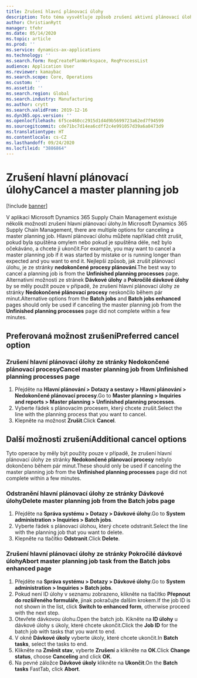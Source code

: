 ```yaml
---
title: Zrušení hlavní plánovací úlohy
description: Toto téma vysvětluje způsob zrušení aktivní plánovací úlohy, která používá integrovanou funkci plánování.
author: ChristianRytt
manager: tfehr
ms.date: 05/14/2020
ms.topic: article
ms.prod: ''
ms.service: dynamics-ax-applications
ms.technology: ''
ms.search.form: ReqCreatePlanWorkspace, ReqProcessList
audience: Application User
ms.reviewer: kamaybac
ms.search.scope: Core, Operations
ms.custom: ''
ms.assetid: ''
ms.search.region: Global
ms.search.industry: Manufacturing
ms.author: crytt
ms.search.validFrom: 2019-12-16
ms.dyn365.ops.version: ''
ms.openlocfilehash: 6f5ce460cc2915d1d4d9b5699723a62ed7f94599
ms.sourcegitcommit: cde71bc7d14ea6cdff2c4e991057d39a6a0473d9
ms.translationtype: HT
ms.contentlocale: cs-CZ
ms.lasthandoff: 09/24/2020
ms.locfileid: "3886864"
---
```

# <a name="cancel-a-master-planning-job"></a><span data-ttu-id="35683-103">Zrušení hlavní plánovací úlohy</span><span class="sxs-lookup"><span data-stu-id="35683-103">Cancel a master planning job</span></span>

[!include [banner](../includes/banner.md)]

<span data-ttu-id="35683-104">V aplikaci Microsoft Dynamics 365 Supply Chain Management existuje několik možností zrušení hlavní plánovací úlohy.</span><span class="sxs-lookup"><span data-stu-id="35683-104">In Microsoft Dynamics 365 Supply Chain Management, there are multiple options for canceling a master planning job.</span></span> <span data-ttu-id="35683-105">Hlavní plánovací úlohu můžete například chtít zrušit, pokud byla spuštěna omylem nebo pokud je spuštěna déle, než bylo očekáváno, a chcete ji ukončit.</span><span class="sxs-lookup"><span data-stu-id="35683-105">For example, you may want to cancel a master planning job if it was started by mistake or is running longer than expected and you want to end it.</span></span> <span data-ttu-id="35683-106">Nejlepší způsob, jak zrušit plánovací úlohu, je ze stránky **nedokončené procesy plánování**.</span><span class="sxs-lookup"><span data-stu-id="35683-106">The best way to cancel a planning job is from  the **Unfinished planning processes** page.</span></span> <span data-ttu-id="35683-107">Alternativní možnosti ze stránek **Dávkové úlohy** a **Pokročilé dávkové úlohy** by se měly použít pouze v případě, že zrušení hlavní plánovací úlohy ze stránky **Nedokončené plánovací procesy** neskončilo během pár minut.</span><span class="sxs-lookup"><span data-stu-id="35683-107">Alternative options from the **Batch jobs** and **Batch jobs enhanced** pages should only be used if canceling the master planning job from the **Unfinished planning processes** page did not complete within a few minutes.</span></span>

## <a name="preferred-cancel-option"></a><span data-ttu-id="35683-108">Preferovaná možnost zrušení</span><span class="sxs-lookup"><span data-stu-id="35683-108">Preferred cancel option</span></span>
### <a name="cancel-master-planning-job-from-unfinished-planning-processes-page"></a><span data-ttu-id="35683-109">Zrušení hlavní plánovací úlohy ze stránky **Nedokončené plánovací procesy**</span><span class="sxs-lookup"><span data-stu-id="35683-109">Cancel master planning job from **Unfinished planning processes** page</span></span>
1. <span data-ttu-id="35683-110">Přejděte na **Hlavní plánování > Dotazy a sestavy > Hlavní plánování > Nedokončené plánovací procesy**.</span><span class="sxs-lookup"><span data-stu-id="35683-110">Go to **Master planning > Inquiries and reports > Master planning > Unfinished planning processes**.</span></span>
2. <span data-ttu-id="35683-111">Vyberte řádek s plánovacím procesem, který chcete zrušit.</span><span class="sxs-lookup"><span data-stu-id="35683-111">Select the line with the planning process that you want to cancel.</span></span>
3. <span data-ttu-id="35683-112">Klepněte na možnost **Zrušit**.</span><span class="sxs-lookup"><span data-stu-id="35683-112">Click **Cancel**.</span></span>

## <a name="additional-cancel-options"></a><span data-ttu-id="35683-113">Další možnosti zrušení</span><span class="sxs-lookup"><span data-stu-id="35683-113">Additional cancel options</span></span>
<span data-ttu-id="35683-114">Tyto operace by měly být použity pouze v případě, že zrušení hlavní plánovací úlohy ze stránky **Nedokončené plánovací procesy** nebylo dokončeno během pár minut.</span><span class="sxs-lookup"><span data-stu-id="35683-114">These should only be used if canceling the master planning job from the **Unfinished planning processes** page did not complete within a few minutes.</span></span>

### <a name="delete-master-planning-job-from-the-batch-jobs-page"></a><span data-ttu-id="35683-115">Odstranění hlavní plánovací úlohy ze stránky **Dávkové úlohy**</span><span class="sxs-lookup"><span data-stu-id="35683-115">Delete master planning job from the **Batch jobs** page</span></span>
1. <span data-ttu-id="35683-116">Přejděte na **Správa systému > Dotazy > Dávkové úlohy**.</span><span class="sxs-lookup"><span data-stu-id="35683-116">Go to **System administration > Inquiries > Batch jobs**.</span></span>
2. <span data-ttu-id="35683-117">Vyberte řádek s plánovací úlohou, který chcete odstranit.</span><span class="sxs-lookup"><span data-stu-id="35683-117">Select the line with the planning job that you want to delete.</span></span>
3. <span data-ttu-id="35683-118">Klepněte na tlačítko **Odstranit**.</span><span class="sxs-lookup"><span data-stu-id="35683-118">Click **Delete**.</span></span>

### <a name="abort-master-planning-job-task-from-the-batch-jobs-enhanced-page"></a><span data-ttu-id="35683-119">Zrušení hlavní plánovací úlohy ze stránky **Pokročilé dávkové úlohy**</span><span class="sxs-lookup"><span data-stu-id="35683-119">Abort master planning job task from the **Batch jobs enhanced** page</span></span>
1. <span data-ttu-id="35683-120">Přejděte na **Správa systému > Dotazy > Dávkové úlohy**.</span><span class="sxs-lookup"><span data-stu-id="35683-120">Go to **System administration > Inquiries > Batch jobs**.</span></span>
2. <span data-ttu-id="35683-121">Pokud není ID úlohy v seznamu zobrazeno, klikněte na tlačítko **Přepnout do rozšířeného formuláře**, jinak pokračujte dalším krokem.</span><span class="sxs-lookup"><span data-stu-id="35683-121">If the job ID is not shown in the list, click **Switch to enhanced form**, otherwise proceed with the next step.</span></span>
3. <span data-ttu-id="35683-122">Otevřete dávkovou úlohu.</span><span class="sxs-lookup"><span data-stu-id="35683-122">Open the batch job.</span></span> <span data-ttu-id="35683-123">Kikněte na **ID úlohy** u dávkové úlohy s úkoly, které chcete ukončit.</span><span class="sxs-lookup"><span data-stu-id="35683-123">Click the **Job ID** for the batch job with tasks that you want to end.</span></span>
4. <span data-ttu-id="35683-124">V okně **Dávkové úkoly** vyberte úkoly, které chcete ukončit.</span><span class="sxs-lookup"><span data-stu-id="35683-124">In **Batch tasks**, select the tasks to end.</span></span>
5. <span data-ttu-id="35683-125">Klikněte na **Změnit stav**, vyberte **Zrušení** a klikněte na **OK**.</span><span class="sxs-lookup"><span data-stu-id="35683-125">Click **Change status**, choose **Canceling** and click **OK**.</span></span>
6. <span data-ttu-id="35683-126">Na pevné záložce **Dávkové úkoly** klikněte na **Ukončit**.</span><span class="sxs-lookup"><span data-stu-id="35683-126">On the **Batch tasks** FastTab, click **Abort**.</span></span>
